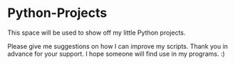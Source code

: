 # Python-Projects
This space will be used to show off my little Python projects.
 
Please give me suggestions on how I can improve my scripts. Thank you in advance for your support.
I hope someone will find use in my programs. :)
